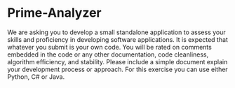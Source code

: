 # Prime-Analyzer
We are asking you to develop a small standalone application to assess your skills and proficiency in developing software applications. It is expected that whatever you submit is your own code. You will be rated on comments embedded in the code or any other documentation, code cleanliness, algorithm efficiency, and stability. Please include a simple document explain your development process or approach. For this exercise you can use either Python, C# or Java. 
